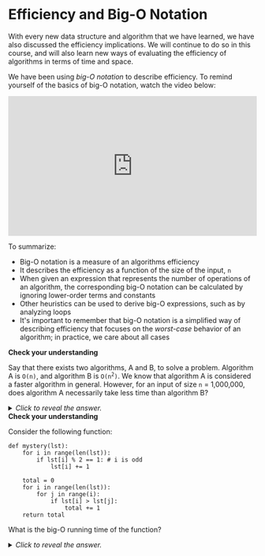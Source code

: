# Efficiency and Big-O Notation

With every new data structure and algorithm that we have learned, we have also discussed the efficiency implications. We will continue to do so in this course, and will also learn new ways of evaluating the efficiency of algorithms in terms of time and space.

We have been using *big-O notation* to describe efficiency. To remind yourself of the basics of big-O notation, watch the video below:

<div
  style="position: relative; padding-bottom: 56.25%; height: 0;">
  <iframe
    src="https://www.youtube.com/embed/__vX2sjlpXU?si=3N_7qDTUEeD_v6xA"
    title="YouTube video player"
    frameborder="0"
    allow="accelerometer; autoplay; clipboard-write; encrypted-media; gyroscope; picture-in-picture"
    allowfullscreen
    style="position: absolute; top: 0; left: 0; width: 100%; height: 100%;">
  </iframe>
</div>

To summarize:

* Big-O notation is a measure of an algorithms efficiency
* It describes the efficiency as a function of the size of the input, `n`
* When given an expression that represents the number of operations of an algorithm, the corresponding big-O notation can be calculated by ignoring lower-order terms and constants
* Other heuristics can be used to derive big-O expressions, such as by analyzing loops
* It's important to remember that big-O notation is a simplified way of describing efficiency that focuses on the *worst-case* behavior of an algorithm; in practice, we care about all cases

<aside>
<b>Check your understanding</b>
<p>Say that there exists two algorithms, A and B, to solve a problem. Algorithm A is <code>O(n)</code>, and algorithm B is <code>O(n<sup>2</sup>)</code>. We know that algorithm A is considered a faster algorithm in general. However, for an input of size <code>n</code> = 1,000,000, does algorithm A necessarily take less time than algorithm B?
<details>
<summary>
<i>Click to reveal the answer.</i>
</summary>
<p><b>Answer.</b> No. Remember that big-O notation describes an algorithm's <i>asymptotic</i> running time behavior, i.e., how long it will take to run as the input size grows to <i>infinity</i>. Big-O notation is helpful to describe general classes of efficiency, but for practical uses, constants and lower-order terms <i>do</i> make a difference.</p>
<p>For example, algorithm A may be <code>O(n)</code> but have high constant terms associated with it. Meanwhile, algorithm B may indeed be <code>O(n<sup>2</sup>)</code>, but have relatively lower constant terms, making it reasonably fast for some values of <code>n</code>, such as <code>n</code> = 1,000,000.</p>
</details>
</aside>

<aside>
<b>Check your understanding</b>
<p>Consider the following function:</p>
<pre><code class="language-python">def mystery(lst):
    for i in range(len(lst)):
        if lst[i] % 2 == 1: # i is odd
            lst[i] += 1<br>
    total = 0
    for i in range(len(lst)):
        for j in range(i):
            if lst[i] > lst[j]:
                total += 1
    return total</code></pre>
<p>What is the big-O running time of the function?</p>
<details>
<summary>
<i>Click to reveal the answer.</i>
</summary>
<p><b>Answer.</b> The first <code>for</code> loop has a running time of <code>O(n)</code>, since the loop bound is some function of the size of the list (<code>n</code>). The second loop is <code>O(n<sup>2</sup>)</code>, since the outer loop is <code>O(n)</code> and the inner loop is <code>O(n)</code> (since it depends on the outer loop variable <code>i</code>). Our expression for the big-O running time is therefore <code>O(n) + O(n)*O(n)</code>, which is <code>O(n<sup>2</sup>)</code>.</p>
</details>
</aside>


